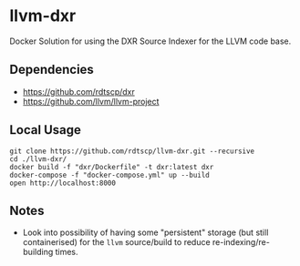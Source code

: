 # llvm-dxr

Docker Solution for using the DXR Source Indexer for the LLVM code base.

## Dependencies

-   <https://github.com/rdtscp/dxr>
-   <https://github.com/llvm/llvm-project>

## Local Usage

```
git clone https://github.com/rdtscp/llvm-dxr.git --recursive
cd ./llvm-dxr/
docker build -f "dxr/Dockerfile" -t dxr:latest dxr
docker-compose -f "docker-compose.yml" up --build 
open http://localhost:8000

```

## Notes

-   Look into possibility of having some "persistent" storage (but still containerised) for the `llvm` source/build to reduce re-indexing/re-building times.
